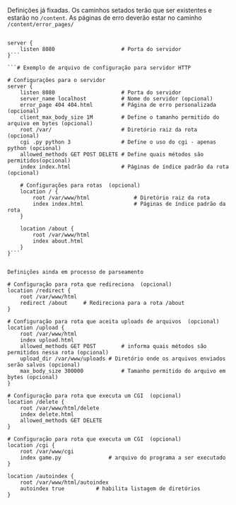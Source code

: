 Definições já fixadas.
Os caminhos setados terão que ser existentes e estarão no ``/content``.
As páginas de erro deverão estar no caminho ``/content/error_pages/``

```# Configuração mínima para o webserv rodar

server {
	listen 8080						# Porta do servidor
}```

```# Exemplo de arquivo de configuração para servidor HTTP

# Configurações para o servidor
server {
	listen 8080						# Porta do servidor
	server_name localhost			# Nome do servidor (opcional)
	error_page 404 404.html			# Página de erro personalizada (opcional)
	client_max_body_size 1M			# Define o tamanho permitido do arquivo em bytes (opcional)
	root /var/						# Diretório raiz da rota (opcional)
	cgi .py python 3				# Define o uso do cgi - apenas python (opcional)
	allowed_methods GET POST DELETE # Define quais métodos são permitidos(opcional)
	index index.html				# Páginas de índice padrão da rota (opcional)

	# Configurações para rotas  (opcional)
	location / {
		root /var/www/html				# Diretório raiz da rota
		index index.html				# Páginas de índice padrão da rota
	}

	location /about {
		root /var/www/html
		index about.html
	}
}```


Definições ainda em processo de parseamento
```
	# Configuração para rota que redireciona  (opcional)
	location /redirect {
		root /var/www/html
		redirect /about		# Redireciona para a rota /about
	}

	# Configuração para rota que aceita uploads de arquivos  (opcional)
	location /upload {
		root /var/www/html
		index upload.html
		allowed_methods GET POST		# informa quais métodos são permitidos nessa rota (opcional)
		upload_dir /var/www/uploads	# Diretório onde os arquivos enviados serão salvos (opcional)
		max_body_size 300000			# Tamanho permitido do arquivo em bytes (opcional)
	}

	# Configuração para rota que executa um CGI  (opcional)
	location /delete {
		root /var/www/html/delete
		index delete.html
		allowed_methods GET DELETE		
	}

	# Configuração para rota que executa um CGI  (opcional)
	location /cgi {
		root /var/www/cgi
		index game.py				# arquivo do programa a ser executado
	}

	location /autoindex {
		root /var/www/html/autoindex
		autoindex true			# habilita listagem de diretórios
	}
```
